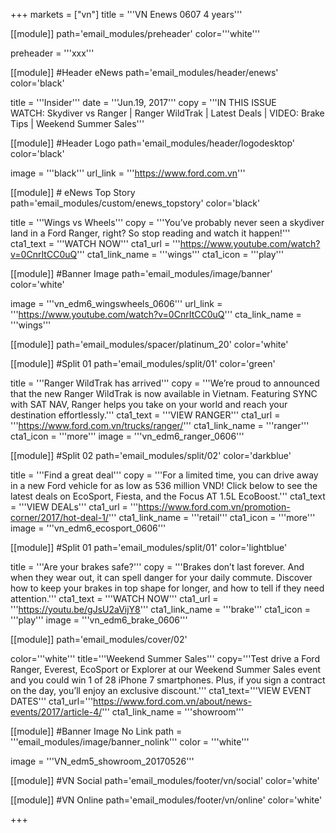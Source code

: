 +++
markets = ["vn"]
title = '''VN Enews 0607 4 years'''


[[module]]
path='email_modules/preheader'
color='''white'''

preheader = '''xxx'''

[[module]] #Header eNews
path='email_modules/header/enews'
color='black'

  title = '''Insider'''
  date = '''Jun.19, 2017'''
  copy = '''IN THIS ISSUE<br />WATCH: Skydiver vs Ranger | Ranger WildTrak | Latest Deals | VIDEO: Brake Tips | Weekend Summer Sales'''

[[module]] #Header Logo
path='email_modules/header/logodesktop'
color='black'

  image = '''black'''
  url_link = '''https://www.ford.com.vn'''
 
[[module]] # eNews Top Story
path='email_modules/custom/enews_topstory'
color='black'

  title = '''Wings vs Wheels'''
  copy = '''You’ve probably never seen a skydiver land in a Ford Ranger, right? So stop reading and watch it happen!'''
  cta1_text = '''WATCH NOW'''
  cta1_url = '''https://www.youtube.com/watch?v=0CnrItCC0uQ'''
  cta1_link_name = '''wings'''
  cta1_icon = '''play'''

[[module]] #Banner Image
path='email_modules/image/banner'
color='white'

  image = '''vn_edm6_wingswheels_0606'''
  url_link = '''https://www.youtube.com/watch?v=0CnrItCC0uQ'''
  cta_link_name = '''wings'''

[[module]]
path='email_modules/spacer/platinum_20'
color='white'

[[module]] #Split 01
path='email_modules/split/01'
color='green'

  title = '''Ranger WildTrak has arrived'''
  copy = '''We’re proud to announced that the new Ranger WildTrak is now available in Vietnam. Featuring SYNC with SAT NAV, Ranger helps you take on your world and reach your destination effortlessly.'''
  cta1_text = '''VIEW RANGER'''
  cta1_url = '''https://www.ford.com.vn/trucks/ranger/'''
  cta1_link_name = '''ranger'''
  cta1_icon = '''more'''
  image = '''vn_edm6_ranger_0606'''

[[module]] #Split 02
path='email_modules/split/02'
color='darkblue'

  title = '''Find a great deal'''
  copy = '''For a limited time, you can drive away in a new Ford vehicle for as low as 536 million VND! Click below to see the latest deals on EcoSport, Fiesta, and the Focus AT 1.5L EcoBoost.'''
  cta1_text = '''VIEW DEALs'''
  cta1_url = '''https://www.ford.com.vn/promotion-corner/2017/hot-deal-1/'''
  cta1_link_name = '''retail'''
  cta1_icon = '''more'''
  image = '''vn_edm6_ecosport_0606'''

[[module]] #Split 01
path='email_modules/split/01'
color='lightblue'

  title = '''Are your brakes safe?'''
  copy = '''Brakes don’t last forever. And when they wear out, it can spell danger for your daily commute. Discover how to keep your brakes in top shape for longer, and how to tell if they need attention.'''
  cta1_text = '''WATCH NOW'''
  cta1_url = '''https://youtu.be/gJsU2aVijY8'''
  cta1_link_name = '''brake'''
  cta1_icon = '''play'''
  image = '''vn_edm6_brake_0606'''

 [[module]]
path='email_modules/cover/02'

color='''white'''
title='''Weekend Summer Sales'''
copy='''Test drive a Ford Ranger, Everest, EcoSport or Explorer at our Weekend Summer Sales event and you could win 1 of 28 iPhone 7 smartphones. Plus, if you sign a contract on the day, you’ll enjoy an exclusive discount.'''
cta1_text='''VIEW EVENT DATES'''
cta1_url='''https://www.ford.com.vn/about/news-events/2017/article-4/'''
cta1_link_name = '''showroom'''

  [[module]] #Banner Image No Link
path = '''email_modules/image/banner_nolink'''
color = '''white'''

  image = '''VN_edm5_showroom_20170526'''

[[module]] #VN Social
path='email_modules/footer/vn/social'
color='white'

[[module]] #VN Online
path='email_modules/footer/vn/online'
color='white'


+++